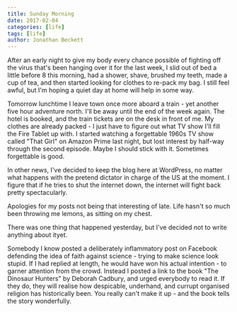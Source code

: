 ```yaml
---
title: Sunday Morning
date: 2017-02-04
categories: [life]
tags: [life]
author: Jonathan Beckett
---
```


After an early night to give my body every chance possible of fighting off the virus that's been hanging over it for the last week, I slid out of bed a little before 8 this morning, had a shower, shave, brushed my teeth, made a cup of tea, and then started looking for clothes to re-pack my bag. I still feel awful, but I'm hoping a quiet day at home will help in some way.

Tomorrow lunchtime I leave town once more aboard a train - yet another five hour adventure north. I'll be away until the end of the week again. The hotel is booked, and the train tickets are on the desk in front of me. My clothes are already packed - I just have to figure out what TV show I'll fill the Fire Tablet up with. I started watching a forgettable 1960s TV show called "That Girl" on Amazon Prime last night, but lost interest by half-way through the second episode. Maybe I should stick with it. Sometimes forgettable is good.

In other news, I've decided to keep the blog here at WordPress, no matter what happens with the pretend dictator in charge of the US at the moment. I figure that if he tries to shut the internet down, the internet will fight back pretty spectacularly.

Apologies for my posts not being that interesting of late. Life hasn't so much been throwing me lemons, as sitting on my chest.

There was one thing that happened yesterday, but I've decided not to write anything about ityet.

Somebody I know posted a deliberately inflammatory post on Facebook defending the idea of faith against science - trying to make science look stupid. If I had replied at length, he would have won his actual intention - to garner attention from the crowd. Instead I posted a link to the book "The Dinosaur Hunters" by Deborah Cadbury, and urged everybody to read it. If they do, they will realise how despicable, underhand, and currupt organised religion has historically been. You really can't make it up - and the book tells the story wonderfully.